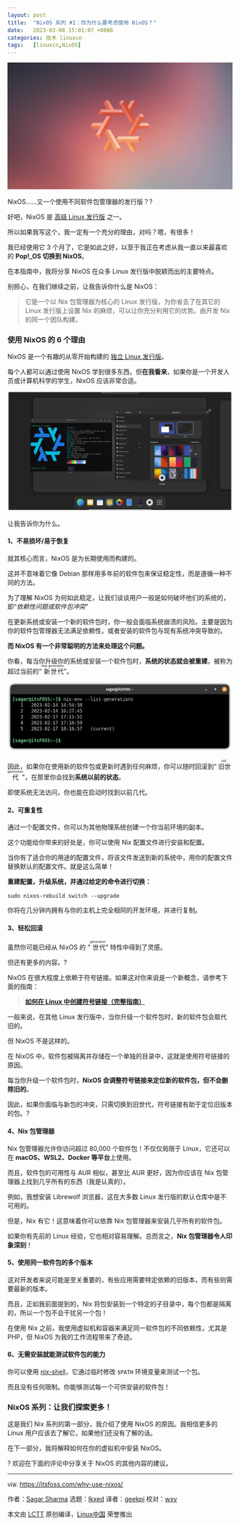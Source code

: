 ```yaml
---
layout: post
title:	"NixOS 系列 #1：你为什么要考虑使用 NixOS？"
date:	2023-03-08 15:01:07 +0800 
categories:	技术 linuxcn 
tags:	[linuxcn,NixOS]
---
```



![](/Asserts/Images/album/202303/08/150044jhtdyahoax5ghbxn.jpg)


NixOS……又一个使用不同软件包管理器的发行版？?


好吧，NixOS 是 [高级 Linux 发行版](https://itsfoss.com/advanced-linux-distros/) 之一。


所以如果我写这个，我一定有一个充分的理由，对吗？嗯，有很多！


我已经使用它 3 个月了，它是如此之好，以至于我正在考虑从我一直以来最喜欢的 **Pop!\_OS 切换到 NixOS**。


在本指南中，我将分享 NixOS 在众多 Linux 发行版中脱颖而出的主要特点。


别担心，在我们继续之前，让我告诉你什么是 NixOS：



> 
> 它是一个以 Nix 包管理器为核心的 Linux 发行版，为你省去了在其它的 Linux 发行版上设置 Nix 的麻烦，可以让你充分利用它的优势。由开发 Nix 的同一个团队构建。
> 
> 
> 


### 使用 NixOS 的 6 个理由


NixOS 是一个有趣的从零开始构建的 [独立 Linux 发行版](https://itsfoss.com/independent-linux-distros/)。


每个人都可以通过使用 NixOS 学到很多东西，但**在我看来**，如果你是一个开发人员或计算机科学的学生，NixOS 应该非常合适。


![nix os screenshot with gnome](/Asserts/Images/album/202303/08/150107bzwx5gvwzkvobn7x.png)


让我告诉你为什么。


#### 1、不易损坏/易于恢复


就其核心而言，NixOS 是为长期使用而构建的。


这并不意味着它像 Debian 那样用多年前的软件包来保证稳定性，而是遵循一种不同的方法。


为了理解 NixOS 为何如此稳定，让我们谈谈用户一般是如何破坏他们的系统的，即“*依赖性问题或软件包冲突*”


在更新系统或安装一个新的软件包时，你一般会面临系统崩溃的风险。主要是因为你的软件包管理器无法满足依赖性，或者安装的软件包与现有系统冲突导致的。


**而 NixOS 有一个非常聪明的方法来处理这个问题。**


你看，每当你升级你的系统或安装一个软件包时，**系统的状态就会被重建**，被称为超过当前的“<ruby> 新世代 <rt>  new generation </rt></ruby>”。


![nix os listing generations via terminal](/Asserts/Images/album/202303/08/150108rjp3iwscjj100339.png)


因此，如果你在使用新的软件包或更新时遇到任何麻烦，你可以随时回滚到“<ruby> 旧世代 <rt>  old generation </rt></ruby>”，在那里你会找到**系统以前的状态**。


即使系统无法访问，你也能在启动时找到以前几代。


#### 2、可重复性


通过一个配置文件，你可以为其他物理系统创建一个你当前环境的副本。


这个功能给你带来的好处是，你可以使用 Nix 配置文件进行安装和配置。


当你有了适合你的用途的配置文件，将该文件发送到新的系统中，用你的配置文件替换默认的配置文件。就是这么简单！


**重建配置，升级系统，并通过给定的命令进行切换：**



```
sudo nixos-rebuild switch --upgrade

```

你将在几分钟内拥有与你的主机上完全相同的开发环境，并进行复制。


#### 3、轻松回滚


虽然你可能已经从 NixOS 的 “<ruby> 世代 <rt>  generation </rt></ruby>” 特性中得到了灵感。


但还有更多的内容。?️


NixOS 在很大程度上依赖于符号链接。如果这对你来说是一个新概念，请参考下面的指南：



> 
> **[如何在 Linux 中创建符号链接（完整指南）](https://linuxhandbook.com/symbolic-link-linux/)**
> 
> 
> 


一般来说，在其他 Linux 发行版中，当你升级一个软件包时，新的软件包会取代旧的。


但 NixOS 不是这样的。


在 NixOS 中，软件包被隔离并存储在一个单独的目录中，这就是使用符号链接的原因。


每当你升级一个软件包时，**NixOS 会调整符号链接来定位新的软件包，但不会删除旧的**。


因此，如果你面临与新包的冲突，只需切换到旧世代，符号链接有助于定位旧版本的包。?


#### 4、Nix 包管理器


Nix 包管理器允许你访问超过 80,000 个软件包！不仅仅局限于 Linux，它还可以在 **macOS、WSL2、Docker 等平台**上使用。


而且，软件包的可用性与 AUR 相似，甚至比 AUR 更好，因为你应该在 Nix 包管理器上找到几乎所有的东西（我是认真的）。


例如，我想安装 Librewolf 浏览器，这在大多数 Linux 发行版的默认仓库中是不可用的。


但是，Nix 有它！这意味着你可以依靠 Nix 包管理器来安装几乎所有的软件包。


如果你有先前的 Linux 经验，它也相对容易理解。总而言之，**Nix 包管理器令人印象深刻**！


#### 5、使用同一软件包的多个版本


这对开发者来说可能是至关重要的，有些应用需要特定依赖的旧版本，而有些则需要最新的版本。


而且，正如我前面提到的，Nix 将包安装到一个特定的子目录中，每个包都是隔离的，所以一个包不会干扰另一个包！


在使用 Nix 之前，我使用虚拟机和容器来满足同一软件包的不同依赖性，尤其是 PHP，但 NixOS 为我的工作流程带来了奇迹。


#### 6、无需安装就能测试软件包的能力


你可以使用 [nix-shell](https://nixos.org/manual/nix/stable/command-ref/nix-shell.html)，它通过临时修改 `$PATH` 环境变量来测试一个包。


而且没有任何限制。你能够测试每一个可供安装的软件包！


### NixOS 系列：让我们探索更多！


这是我们 Nix 系列的第一部分，我介绍了使用 NixOS 的原因。我相信更多的 Linux 用户应该去了解它，如果他们还没有了解的话。


在下一部分，我将解释如何在你的虚拟机中安装 NixOS。


? 欢迎在下面的评论中分享关于 NixOS 的其他内容的建议。




---


via: <https://itsfoss.com/why-use-nixos/>


作者：[Sagar Sharma](https://itsfoss.com/author/sagar/) 选题：[lkxed](https://github.com/lkxed/) 译者：[geekpi](https://github.com/geekpi) 校对：[wxy](https://github.com/wxy)


本文由 [LCTT](https://github.com/LCTT/TranslateProject) 原创编译，[Linux中国](https://linux.cn/) 荣誉推出
